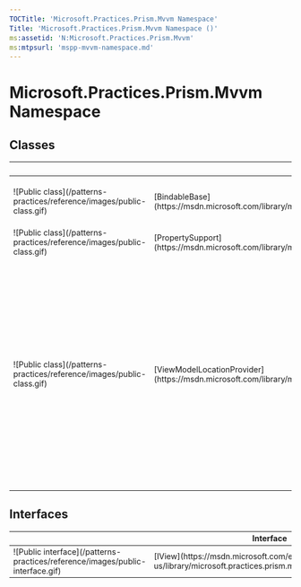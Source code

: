 ```yaml
---
TOCTitle: 'Microsoft.Practices.Prism.Mvvm Namespace'
Title: 'Microsoft.Practices.Prism.Mvvm Namespace ()'
ms:assetid: 'N:Microsoft.Practices.Prism.Mvvm'
ms:mtpsurl: 'mspp-mvvm-namespace.md'
---
```


# Microsoft.Practices.Prism.Mvvm Namespace

## Classes

<table>
<colgroup>
<col width="33%" />
<col width="33%" />
<col width="33%" />
</colgroup>
<thead>
<tr class="header">
<th> </th>
<th>Class</th>
<th>Description</th>
</tr>
</thead>
<tbody>
<tr class="odd">
<td>![Public class](/patterns-practices/reference/images/public-class.gif)</td>
<td>[BindableBase](https://msdn.microsoft.com/library/microsoft.practices.prism.mvvm.bindablebase)</td>
<td><div class="summary">
Implementation of [INotifyPropertyChanged](http://msdn.microsoft.com/en-us/library/ms133020) to simplify models.
</div></td>
</tr>
<tr class="even">
<td>![Public class](/patterns-practices/reference/images/public-class.gif)</td>
<td>[PropertySupport](https://msdn.microsoft.com/library/microsoft.practices.prism.mvvm.propertysupport)</td>
<td><div class="summary">
Provides support for extracting property information based on a property expression.
</div></td>
</tr>
<tr class="odd">
<td>![Public class](/patterns-practices/reference/images/public-class.gif)</td>
<td>[ViewModelLocationProvider](https://msdn.microsoft.com/library/microsoft.practices.prism.mvvm.viewmodellocationprovider)</td>
<td>
 The ViewModelLocationProvider class locates the view model for the view that has the AutoWireViewModelChanged attached property set to true. The view model will be located and injected into the view's DataContext. To locate the view, two strategies are used: First the ViewModelLocationProvider will look to see if there is a view model factory registered for that view, if not it will try to infer the view model using a convention based approach. This class also provide methods for registering the view model factories, and also to override the default view model factory and the default view type to view model type resolver. 
</td>
</tr>
</tbody>
</table>

## Interfaces

<table>
<thead>
<tr class="header">
<th> </th>
<th>Interface</th>
<th>Description</th>
</tr>
</thead>
<tbody>
<tr class="odd">
<td>![Public interface](/patterns-practices/reference/images/public-interface.gif)</td>
<td>[IView](https://msdn.microsoft.com/en-us/library/microsoft.practices.prism.mvvm.iview(v=pandp.50))</td>
<td></td>
</tr>
</tbody>
</table>